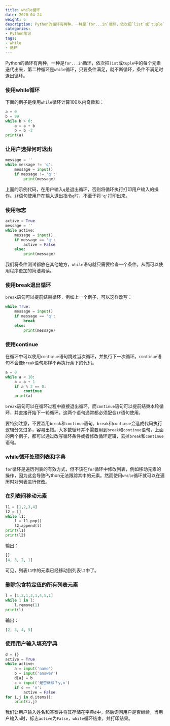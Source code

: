 ```yaml
---
title: while循环
date: 2020-04-24
weight: 6
description: Python的循环有两种，一种是`for...in`循环，依次把`list`或`tuple`中的每个元素迭代出来
categories:
- Python笔记
tags:
- while
- 循环
---
```


Python的循环有两种，一种是`for...in`循环，依次把`list`或`tuple`中的每个元素迭代出来，第二种循环是`while`循环，只要条件满足，就不断循环，条件不满足时退出循环。
### 使用while循环
下面的例子是使用`while`循环计算100以内奇数和：
```python
a = 0
b = 99
while b > 0:
	a = a + b
	b = b -2
print(a)
```
### 让用户选择何时退出
```python
message = ''
while message != 'q':
	message = input()
	if message != 'q':
		print(message)
```
上面的示例代码，在用户输入`q`是退出循环，否则将循环执行打印用户输入的操作。`if`语句使用户在输入退出指令`q`时，不至于将`'q'`打印出来。

### 使用标志
```python
active = True
message = ''
while active:
	message = input()
	if message == 'q':
		active = False
	else:
		print(message)
```
我们将条件测试都放在其他地方，`while`语句就只需要检查一个条件。从而可以使用程序更加的简洁易读。

### 使用break退出循环
`break`语句可以提前结束循环，例如上一个例子，可以这样改写：
```python
while True:
	message = input()
	if message == 'q':
		break
	else:
		print(message)
```

### 使用continue
在循环中可以使用`continue`语句跳过当次循环，并执行下一次循环。`continue`语句不会像`break`语句那样不再执行余下的代码。
```python
a = 0
while a < 10:
	a = a + 1
	if a % 2 == 0:
		continue
	print(a)
```
`break`语句可以在循环过程中直接退出循环，而`continue`语句可以提前结束本轮循环，并直接开始下一轮循环。这两个语句通常都必须配合`if`语句使用。

要特别注意，不要滥用`break`和`continue`语句。`break`和`continue`会造成代码执行逻辑分叉过多，容易出错。大多数循环并不需要用到`break`和`continue`语句，上面的两个例子，都可以通过改写循环条件或者修改循环逻辑，去掉`break`和`continue`语句。

### while循环处理列表和字典
`for`循环是遍历列表的有效方式，但不该在`for`循环中修改列表，例如移动元素的操作，因为这会导致Python无法跟踪其中的元素。然而使用`while`循环就可以在遍历时对列表进行修改。
### 在列表间移动元素
```python
l1 = [1,2,3,4]
l2 = []
while l1:
	l = l1.pop()
	l2.append(l)
print(l1)
print(l2)
```
输出：
```python
[]
[4, 3, 2, 1]
```
可见，列表`l1`中的元素已经移动到列表`l2`中了。

### 删除包含特定值的所有列表元素

```python
l = [1,2,1,3,1,4,5,1]
while 1 in l:
	l.remove(1)
print(l)
```
输出：
```python
[2, 3, 4, 5]
```
### 使用用户输入填充字典
```python
d = {}
active = True
while active:
	a = input('name')
	b = input('answer')
	d[a] = b
	c = input('是否继续？y,n')
	if c == 'n':
		active = False
for i,j in d.items():
	print(i,j)
```
我们让用户输入姓名和答案并将其存储在字典`d`中，然后询问用户是否继续，当用户输入`n`时，标志`active`为`False`，`while`循环结束，并打印结果。

